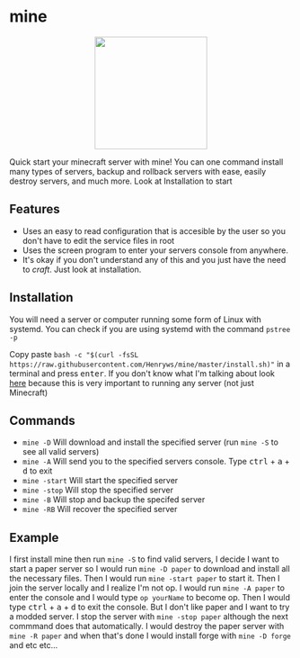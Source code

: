 # mine
<p align="center">
<a href="https://minecraft.net"><img src="https://i.redd.it/lhyfpzbifpo21.png" width="200" height="200"></a>
</p>
Quick start your minecraft server with mine! You can one command install many types of servers, backup and rollback servers with ease, easily destroy servers, and much more. Look at Installation to start


## Features
* Uses an easy to read configuration that is accesible by the user so you don't have to edit the service files in root
* Uses the screen program to enter your servers console from anywhere.
* It's okay if you don't understand any of this and you just have the need to _craft_. Just look at installation.



## Installation
You will need a server or computer running some form of Linux with systemd. You can check if you are using systemd with the command `pstree -p`

Copy paste `bash -c "$(curl -fsSL https://raw.githubusercontent.com/Henryws/mine/master/install.sh)"` in a terminal and press <kbd>enter</kbd>. If you don't know what I'm talking about look [here](https://ubuntu.com/tutorials/command-line-for-beginners#1-overview) because this is very important to running any server (not just Minecraft)


## Commands
- `mine -D` Will download and install the specified server (run `mine -S` to see all valid servers)
- `mine -A` Will send you to the specified servers console. Type <kbd>ctrl</kbd> + <kbd>a</kbd> + <kbd>d</kbd> to exit
- `mine -start` Will start the specified server
- `mine -stop` Will stop the specified server
- `mine -B` Will stop and backup the specifed server
- `mine -RB` Will recover the specified server


## Example
I first install mine then run `mine -S` to find valid servers, I decide I want to start a paper server so I would run `mine -D paper` to download and install all the necessary files. Then I would run `mine -start paper` to start it. Then I join the server locally and I realize I'm not op. I would run `mine -A paper` to enter the console and I would type `op yourName` to become op. Then I would type <kbd>ctrl</kbd> + <kbd>a</kbd> + <kbd>d</kbd> to exit the console. But I don't like paper and I want to try a modded server. I stop the server with `mine -stop paper` although the next commmand does that automatically. I would destroy the paper server with `mine -R paper` and when that's done I would install forge with `mine -D forge` and etc etc...
